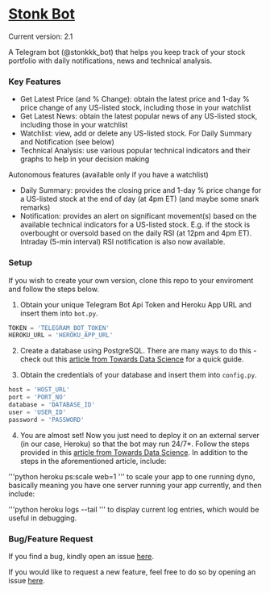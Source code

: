 # [Stonk Bot](http://t.me/stonkkk_bot)

Current version: 2.1

A Telegram bot (@stonkkk_bot) that helps you keep track of your stock portfolio with daily notifications, news and technical analysis.

### Key Features

* Get Latest Price (and % Change): obtain the latest price and 1-day % price change of any US-listed stock, including those in your watchlist
* Get Latest News: obtain the latest popular news of any US-listed stock, including those in your watchlist
* Watchlist: view, add or delete any US-listed stock. For Daily Summary and Notification (see below)
* Technical Analysis: use various popular technical indicators and their graphs to help in your decision making

Autonomous features (available only if you have a watchlist)
* Daily Summary: provides the closing price and 1-day % price change for a US-listed stock at the end of day (at 4pm ET) (and maybe some snark remarks)
* Notification: provides an alert on significant movement(s) based on the available technical indicators for a US-listed stock. E.g. if the stock is overbought or oversold based on the daily RSI (at 12pm and 4pm ET). Intraday (5-min interval) RSI notification is also now available.

### Setup

If you wish to create your own version, clone this repo to your enviroment and follow the steps below.  

1. Obtain your unique Telegram Bot Api Token and Heroku App URL and insert them into `bot.py`.

```python
TOKEN = 'TELEGRAM_BOT_TOKEN'
HEROKU_URL = 'HEROKU_APP_URL'
```
2. Create a database using PostgreSQL. There are many ways to do this - check out this [article from Towards Data Science](https://towardsdatascience.com/a-practical-guide-to-getting-set-up-with-postgresql-a1bf37a0cfd7) for a quick guide. 

3. Obtain the credentials of your database and insert them into `config.py`.

```python
host = 'HOST_URL' 
port = 'PORT_NO'
database = 'DATABASE_ID'
user = 'USER_ID'
password = 'PASSWORD'
```
4. You are almost set! Now you just need to deploy it on an external server (in our case, Heroku) so that the bot may run 24/7*. Follow the steps provided in this [article from Towards Data Science](https://towardsdatascience.com/how-to-deploy-a-telegram-bot-using-heroku-for-free-9436f89575d2). In addition to the steps in the aforementioned article, include:

'''python
heroku ps:scale web=1
'''
to scale your app to one running dyno, basically meaning you have one server running your app currently, and then include:

'''python
heroku logs --tail
'''
to display current log entries, which would be useful in debugging. 


### Bug/Feature Request

If you find a bug, kindly open an issue [here](https://github.com/mugger007/stonk-bot/issues/new?assignees=&labels=&template=bug_report.md&title=).

If you would like to request a new feature, feel free to do so by opening an issue [here](https://github.com/mugger007/stonk-bot/issues/new?assignees=&labels=&template=feature_request.md&title=).
